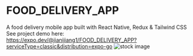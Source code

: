 # FOOD_DELIVERY_APP
A food delivery mobile app built with React Native, Redux &amp; Tailwind CSS
See project demo here: https://expo.dev/@jianijiang1/FOOD_DELIVERY_APP?serviceType=classic&distribution=expo-go
![stock image](https://www.pexels.com/photo/crop-person-gluing-family-photos-to-poster-7014517/)

